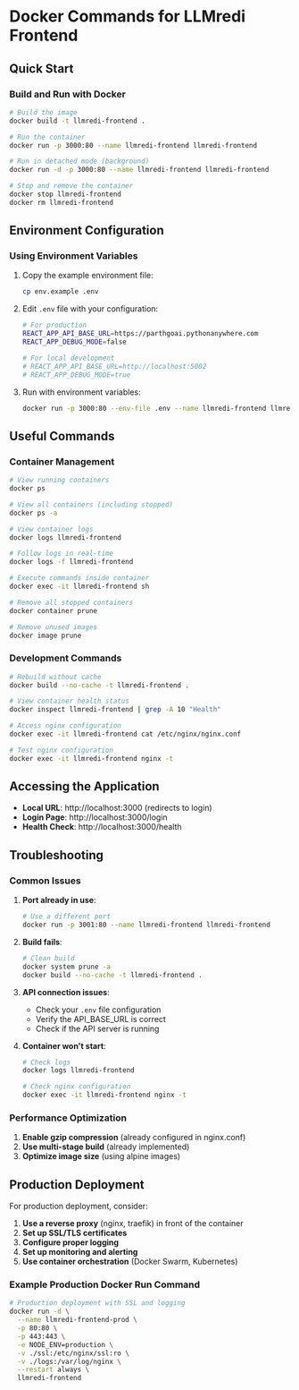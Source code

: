 # Docker Commands for LLMredi Frontend

## Quick Start

### Build and Run with Docker
```bash
# Build the image
docker build -t llmredi-frontend .

# Run the container
docker run -p 3000:80 --name llmredi-frontend llmredi-frontend

# Run in detached mode (background)
docker run -d -p 3000:80 --name llmredi-frontend llmredi-frontend

# Stop and remove the container
docker stop llmredi-frontend
docker rm llmredi-frontend
```

## Environment Configuration

### Using Environment Variables
1. Copy the example environment file:
   ```bash
   cp env.example .env
   ```

2. Edit `.env` file with your configuration:
   ```bash
   # For production
   REACT_APP_API_BASE_URL=https://parthgoai.pythonanywhere.com
   REACT_APP_DEBUG_MODE=false
   
   # For local development
   # REACT_APP_API_BASE_URL=http://localhost:5002
   # REACT_APP_DEBUG_MODE=true
   ```

3. Run with environment variables:
   ```bash
   docker run -p 3000:80 --env-file .env --name llmredi-frontend llmredi-frontend
   ```

## Useful Commands

### Container Management
```bash
# View running containers
docker ps

# View all containers (including stopped)
docker ps -a

# View container logs
docker logs llmredi-frontend

# Follow logs in real-time
docker logs -f llmredi-frontend

# Execute commands inside container
docker exec -it llmredi-frontend sh

# Remove all stopped containers
docker container prune

# Remove unused images
docker image prune
```

### Development Commands
```bash
# Rebuild without cache
docker build --no-cache -t llmredi-frontend .

# View container health status
docker inspect llmredi-frontend | grep -A 10 "Health"

# Access nginx configuration
docker exec -it llmredi-frontend cat /etc/nginx/nginx.conf

# Test nginx configuration
docker exec -it llmredi-frontend nginx -t
```

## Accessing the Application

- **Local URL**: http://localhost:3000 (redirects to login)
- **Login Page**: http://localhost:3000/login
- **Health Check**: http://localhost:3000/health

## Troubleshooting

### Common Issues

1. **Port already in use**:
   ```bash
   # Use a different port
   docker run -p 3001:80 --name llmredi-frontend llmredi-frontend
   ```

2. **Build fails**:
   ```bash
   # Clean build
   docker system prune -a
   docker build --no-cache -t llmredi-frontend .
   ```

3. **API connection issues**:
   - Check your `.env` file configuration
   - Verify the API_BASE_URL is correct
   - Check if the API server is running

4. **Container won't start**:
   ```bash
   # Check logs
   docker logs llmredi-frontend
   
   # Check nginx configuration
   docker exec -it llmredi-frontend nginx -t
   ```

### Performance Optimization

1. **Enable gzip compression** (already configured in nginx.conf)
2. **Use multi-stage build** (already implemented)
3. **Optimize image size** (using alpine images)

## Production Deployment

For production deployment, consider:

1. **Use a reverse proxy** (nginx, traefik) in front of the container
2. **Set up SSL/TLS certificates**
3. **Configure proper logging**
4. **Set up monitoring and alerting**
5. **Use container orchestration** (Docker Swarm, Kubernetes)

### Example Production Docker Run Command
```bash
# Production deployment with SSL and logging
docker run -d \
  --name llmredi-frontend-prod \
  -p 80:80 \
  -p 443:443 \
  -e NODE_ENV=production \
  -v ./ssl:/etc/nginx/ssl:ro \
  -v ./logs:/var/log/nginx \
  --restart always \
  llmredi-frontend
```
